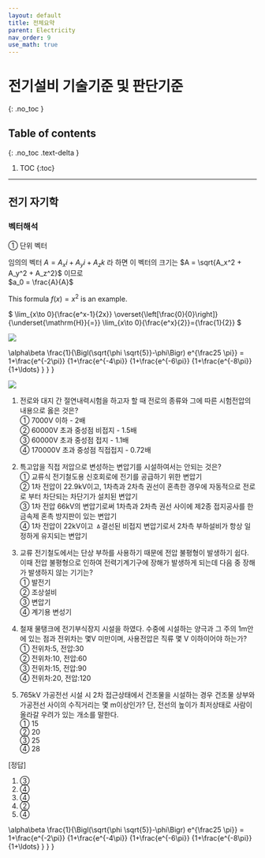 ```yaml
---
layout: default
title: 전체요약
parent: Electricity
nav_order: 9
use_math: true
---
```


# 전기설비 기술기준 및 판단기준
{: .no_toc }

## Table of contents
{: .no_toc .text-delta }

1. TOC
{:toc}

---

## 전기 자기학

### 벡터해석

① 단위 벡터

임의의 벡터 $A = A_xi + A_yi + A_zk$ 라 하면 이 벡터의 크기는 $A = \sqrt{A_x^2 + A_y^2 + A_z^2}$ 이므로<br>
$a_0 = \frac{A}{A}$





This formula $f(x) = x^2$ is an example.

$
\lim_{x\to 0}{\frac{e^x-1}{2x}}
\overset{\left[\frac{0}{0}\right]}{\underset{\mathrm{H}}{=}}
\lim_{x\to 0}{\frac{e^x}{2}}={\frac{1}{2}}
$

<img src="http://latex.codecogs.com/png.latex?\dpi{150} x=\frac{-b\pm\sqrt{b^2-4ac}}{2a}"/>


<script src="http://ajax.googleapis.com/ajax/libs/jquery/1.10.2/jquery.min.js"></script>
<script>
(function($){
var eqqs=$("eqq");
for(j=0;j<eqqs.length;j++){
eqqs.eq(i).html(function(ith,orgTxt){return "\\[ "+orgTxt.trim()+" \\]";});
}
var eqs=$("eq");
for (i=0;i<eqs.length;i++){
eqs.eq(i).html(function(ith,orgTxt){return "\\( "+orgTxt.trim()+" \\)";});
}
})(jQuery); // 간단히 그냥 MathJax가 수식인 것을 알아채도록 [\(, \)], [\{, \}]로 감싸준것.
</script>

<eq>\alpha\beta</eq>
<eqq>\frac{1}{\Bigl(\sqrt{\phi \sqrt{5}}-\phi\Bigr) e^{\frac25 \pi}} =
1+\frac{e^{-2\pi}} {1+\frac{e^{-4\pi}} {1+\frac{e^{-6\pi}}
{1+\frac{e^{-8\pi}} {1+\ldots} } } }</eqq>

<img style="vertical-align:middle" src="http://latex.codecogs.com/png.latex?\dpi{150} \eta_{\mu \nu} =
\begin{bmatrix}
-1 & 0 & 0 & 0 \\
0 & 1 & 0 & 0 \\
0 & 0 & 1 & 0 \\
0 & 0 & 0 & 1
\end{bmatrix}"/>



1. 전로와 대지 간 절연내력시험을 하고자 할 때 전로의 종류와 그에 따른 시험전압의 내용으로 옳은 것은?<br>
① 7000V 이하 - 2배<br>
② 60000V 초과 중성점 비접지 - 1.5배<br>
③ 60000V 초과 중성점 접지 - 1.1배<br>
④ 170000V 초과 중성점 직접접지 - 0.72배<br>

2. 특고압을 직접 저압으로 변성하는 변압기를 시설하여서는 안되는 것은?<br>
① 교류식 전기철도용 신호회로에 전기를 공급하기 위한 변압기<br>
② 1차 전압이 22.9kV이고, 1차측과 2차측 권선이 혼촉한 경우에 자동적으로 전로로 부터 차단되는 차단기가 설치된 변압기<br>
③ 1차 전압 66kV의 변압기로써 1차측과 2차측 권선 사이에 제2종 접지공사를 한 금속제 혼촉 방지판이 있는 변압기<br>
④ 1차 전압이 22kV이고 ㅿ결선된 비접지 변압기로서 2차측 부하설비가 항상 일정하게 유지되는 변압기<br>

3. 교류 전기철도에서는 단상 부하를 사용하기 때문에 전압 불평형이 발생하기 쉽다.  이때 전압 불평형으로 인하여 전력기계기구에 장해가 발생하게 되는데 다음 중 장해가 발생하지 않는 기기는?<br>
① 발전기<br>
② 조상설비<br>
③ 변압기<br>
④ 계기용 변성기<br>

4. 철재 물탱크에 전기부식장지 시설을 하였다.  수중에 시설하는 양극과 그 주의 1m안에 있는 점과 전위차는 몇V 미만이며, 사용전압은 직류 몇 V 이하이어야 하는가?<br>
① 전위차:5, 전압:30<br>
② 전위차:10, 전압:60<br>
③ 전위차:15, 전압:90<br>
④ 전위차:20, 전압:120<br>

5. 765kV 가공전선 시설 시 2차 접근상태에서 건조물을 시설하는 경우 건조물 상부와 가공전선 사이의 수직거리는 몇 m이상인가?  단, 전선의 높이가 최저상태로 사람이 올라갈 우려가 있는 개소를 말한다.<br>
① 15<br>
② 20<br>
③ 25<br>
④ 28<br>

[정답]
1. ③
2. ④
3. ④
4. ②
5. ④

<eq>\alpha\beta</eq>
<eqq>\frac{1}{\Bigl(\sqrt{\phi \sqrt{5}}-\phi\Bigr) e^{\frac25 \pi}} =
1+\frac{e^{-2\pi}} {1+\frac{e^{-4\pi}} {1+\frac{e^{-6\pi}}
{1+\frac{e^{-8\pi}} {1+\ldots} } } }</eqq>


<script>
(function(){ // 변수충돌 방지용 anonymous function.
var codecogs="http://latex.codecogs.com/png.latex?\\dpi{150}\\bg_black "; // option들을 적절히 선택.
function toImg(texEq){
return '<img class="eq" src="'+codecogs+texEq+'"/>';
}
var eqs=window.document.getElementsByTagName("eq");
var eqqs=window.document.getElementsByTagName("eqq");
for (var i=0;i<eqs.length;i++){
eqs[i].innerHTML=toImg("\\inline "+eqs[i].innerHTML.trim());
}
for (var i=0;i<eqqs.length;i++){
eqqs[i].innerHTML=toImg(eqqs[i].innerHTML.trim());
}
})();
</script>
